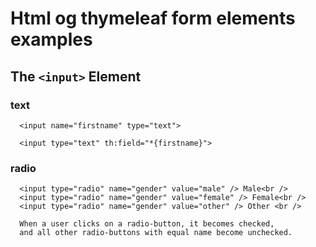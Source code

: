 # Html og thymeleaf form elements examples

## The ```` <input> ````  Element

### text
````    
  <input name="firstname" type="text">
  
  <input type="text" th:field="*{firstname}">

````   
### radio
````    
  <input type="radio" name="gender" value="male" /> Male<br />
  <input type="radio" name="gender" value="female" /> Female<br />
  <input type="radio" name="gender" value="other" /> Other <br />
  
  When a user clicks on a radio-button, it becomes checked, 
  and all other radio-buttons with equal name become unchecked.

````    
